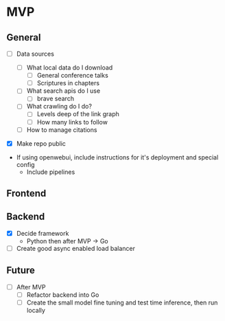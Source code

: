 # MVP

## General

- [ ] Data sources

  - [ ] What local data do I download
    - [ ] General conference talks
    - [ ] Scriptures in chapters
  - [ ] What search apis do I use
    - [ ] brave search
  - [ ] What crawling do I do?
    - [ ] Levels deep of the link graph
    - [ ] How many links to follow
  - [ ] How to manage citations

- [x] Make repo public
- If using openwebui, include instructions for it's deployment and special config
  - Include pipelines

## Frontend

## Backend

- [x] Decide framework
  - Python then after MVP -> Go
- [ ] Create good async enabled load balancer

## Future

- [ ] After MVP
  - [ ] Refactor backend into Go
  - [ ] Create the small model fine tuning and test time inference, then run locally
